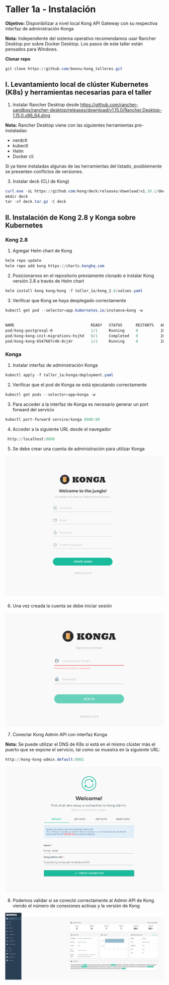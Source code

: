 # Taller 1a - Instalación

**Objetivo:** Disponibilizar a nivel local Kong API Gateway con su respectiva interfaz de administración Konga

**Nota:** Independiente del sistema operativo recomendamos usar Rancher Desktop por sobre Docker Desktop. Los pasos de este taller están pensados para Windows. 

**Clonar repo**

```powershell
git clone https://github.com/bennu/kong_talleres.git
```

## **I. Levantamiento local de clúster Kubernetes (K8s) y herramientas necesarias para el taller**

1. Instalar Rancher Desktop desde https://github.com/rancher-sandbox/rancher-desktop/releases/download/v1.15.0/Rancher.Desktop-1.15.0.x86_64.dmg

**Nota:** Rancher Desktop viene con las siguientes herramientas pre-instaladas:

- nerdctl
- kubectl
- Helm
- Docker cli

Si ya tiene instaladas algunas de las herramientas del listado, posiblemente se presenten conflictos de versiones.

3. Instalar deck (CLI de Kong)

```powershell
curl.exe -sL https://github.com/kong/deck/releases/download/v1.38.1/deck_1.38.1_windows_amd64.tar.gz -o deck.tar.gz
mkdir deck
tar -xf deck.tar.gz -C deck
```

## **II. Instalación de Kong 2.8 y Konga sobre Kubernetes**

### Kong 2.8

1. Agregar Helm chart de Kong

```powershell
helm repo update
helm repo add kong https://charts.konghq.com
```

2. Posicionarnos en el repositorio previamente clonado e instalar Kong versión 2.8 a través de Helm chart
   
```powershell
helm install kong kong/kong -f taller_1a/kong_2.8/values.yaml
```

3. Verificar que Kong se haya desplegado correctamente

```powershell
kubectl get pod --selector=app.kubernetes.io/instance=kong -w
```

```powershell

NAME                                  READY   STATUS      RESTARTS   AGE
pod/kong-postgresql-0                 1/1     Running     0          2m11s
pod/kong-kong-init-migrations-hsjhd   0/1     Completed   0          2m11s
pod/kong-kong-6547687c46-8cj4r        1/1     Running     0          2m11s
```

### Konga

1. Instalar interfaz de administración Konga

```powershell
kubectl apply -f taller_1a/konga/deployment.yaml
```

2. Verificar que el pod de Konga se está ejecutando correctamente

```powershell
kubectl get pods --selector=app=konga -w
```

3. Para acceder a la interfaz de Konga es necesario generar un port forward del servicio

```powershell
kubectl port-forward service/konga 8080:80
```

4. Acceder a la siguiente URL desde el navegador

```powershell
 http://localhost:8080
```

5. Se debe crear una cuenta de administración para utilizar Konga

![Untitled](./images/0.png)

6. Una vez creada la cuenta se debe iniciar sesión 

![Untitled](./images/1.png)

7. Conectar Kong Admin API con interfaz Konga

**Nota:** Se puede utilizar el DNS de K8s si está en el mismo clúster más el puerto que se expone el servicio, tal como se muestra en la siguiente URL:

```powershell
http://kong-kong-admin.default:8001
```

![Untitled](./images/2.png)

8. Podemos validar si se conectó correctamente al Admin API de Kong viendo el número de conexiones activas y la versión de Kong 

![Untitled](./images/3.png)
